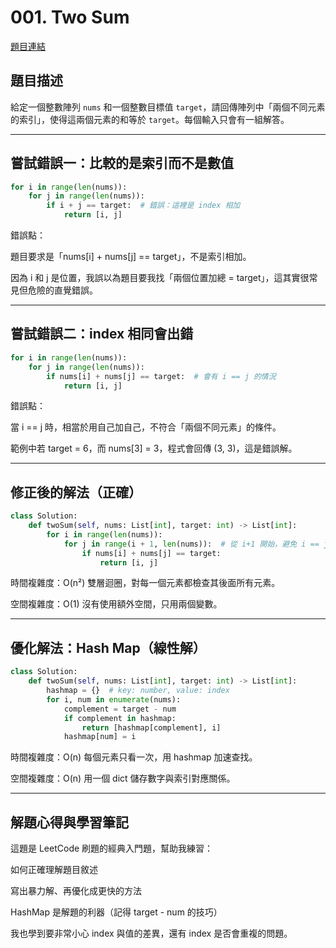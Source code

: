 # 001. Two Sum

[題目連結](https://leetcode.com/problems/two-sum/)

## 題目描述

給定一個整數陣列 `nums` 和一個整數目標值 `target`，請回傳陣列中「兩個不同元素的索引」，使得這兩個元素的和等於 `target`。每個輸入只會有一組解答。

---

## 嘗試錯誤一：比較的是索引而不是數值

```python
for i in range(len(nums)):
    for j in range(len(nums)):
        if i + j == target:  # 錯誤：這裡是 index 相加
            return [i, j]
```

錯誤點：

題目要求是「nums[i] + nums[j] == target」，不是索引相加。

因為 i 和 j 是位置，我誤以為題目要我找「兩個位置加總 = target」，這其實很常見但危險的直覺錯誤。

---

## 嘗試錯誤二：index 相同會出錯

```python
for i in range(len(nums)):
    for j in range(len(nums)):
        if nums[i] + nums[j] == target:  # 會有 i == j 的情況
            return [i, j]
```

錯誤點：

當 i == j 時，相當於用自己加自己，不符合「兩個不同元素」的條件。

範例中若 target = 6，而 nums[3] = 3，程式會回傳 (3, 3)，這是錯誤解。

---

## 修正後的解法（正確）

```python
class Solution:
    def twoSum(self, nums: List[int], target: int) -> List[int]:
        for i in range(len(nums)):
            for j in range(i + 1, len(nums)):  # 從 i+1 開始，避免 i == j
                if nums[i] + nums[j] == target:
                    return [i, j]
```
時間複雜度：O(n²)
雙層迴圈，對每一個元素都檢查其後面所有元素。

空間複雜度：O(1)
沒有使用額外空間，只用兩個變數。

---

## 優化解法：Hash Map（線性解）

```python
class Solution:
    def twoSum(self, nums: List[int], target: int) -> List[int]:
        hashmap = {}  # key: number, value: index
        for i, num in enumerate(nums):
            complement = target - num
            if complement in hashmap:
                return [hashmap[complement], i]
            hashmap[num] = i
```
時間複雜度：O(n)
每個元素只看一次，用 hashmap 加速查找。

空間複雜度：O(n)
用一個 dict 儲存數字與索引對應關係。

---

## 解題心得與學習筆記

這題是 LeetCode 刷題的經典入門題，幫助我練習：

如何正確理解題目敘述

寫出暴力解、再優化成更快的方法

HashMap 是解題的利器（記得 target - num 的技巧）

我也學到要非常小心 index 與值的差異，還有 index 是否會重複的問題。